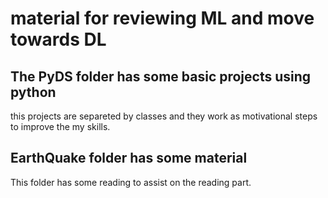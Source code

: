 # material for reviewing ML and move towards DL

## The PyDS folder has some basic projects using python
this projects are separeted by classes and they work as motivational steps to improve the my skills.

## EarthQuake folder has some material 
This folder has some reading to assist on the reading part.
